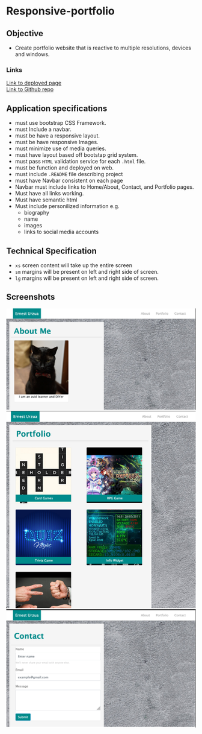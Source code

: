 # Responsive-portfolio

## Objective
- Create portfolio website that is reactive to multiple resolutions, devices and windows.

### Links
[Link to deployed page](https://ernesturzua.github.io/responsive-portfolio/ "app website")    	  
[Link to Github repo](https://github.com/ErnestUrzua/responsive-portfolio "Github Repo")

## Application specifications
- must use bootstrap CSS Framework. 
- must Include a navbar.
- must be have a responsive layout.
- must be have responsive Images.
- must minimize use of media queries.
- must have layout based off bootstap grid system.
- must pass `HTML` validation service for each `.html` file.
- must be function and deployed on web.
- must include `.README` file describing project
- must have Navbar consistent on each page
- Navbar must include links to Home/About, Contact, and Portfolio pages.
- Must have all links working.
- Must have semantic html
- Must include personilized information e.g. 
	- biography
	- name
	- images
	- links to social media accounts
	

## Technical Specification
- `xs` screen content will take up the entire screen
- `sm` margins will be present on left and right side of screen.
- `lg` margins will be present on left and right side of screen.

## Screenshots
![alt text](/assets/aboutMe.png "about me")
![alt text](/assets/portfolio.png "portfolio")
![alt text](/assets/contact.png "contact")

